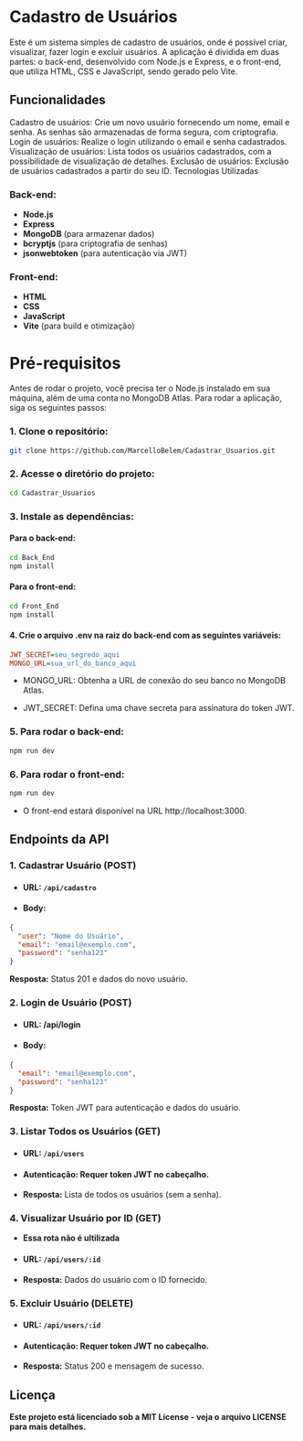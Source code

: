 # Cadastro de Usuários
Este é um sistema simples de cadastro de usuários, onde é possível criar, visualizar, fazer login e excluir usuários. A aplicação é dividida em duas partes: o back-end, desenvolvido com Node.js e Express, e o front-end, que utiliza HTML, CSS e JavaScript, sendo gerado pelo Vite.

## Funcionalidades
Cadastro de usuários: Crie um novo usuário fornecendo um nome, email e senha. As senhas são armazenadas de forma segura, com criptografia.
Login de usuários: Realize o login utilizando o email e senha cadastrados.
Visualização de usuários: Lista todos os usuários cadastrados, com a possibilidade de visualização de detalhes.
Exclusão de usuários: Exclusão de usuários cadastrados a partir do seu ID.
Tecnologias Utilizadas

### Back-end:
- **Node.js**
- **Express**
- **MongoDB** (para armazenar dados)
- **bcryptjs** (para criptografia de senhas)
- **jsonwebtoken** (para autenticação via JWT)
### Front-end:
- **HTML**
- **CSS**
- **JavaScript**
- **Vite** (para build e otimização)

# Pré-requisitos
Antes de rodar o projeto, você precisa ter o Node.js instalado em sua máquina, além de uma conta no MongoDB Atlas. Para rodar a aplicação, siga os seguintes passos:

### 1. Clone o repositório:

```bash
git clone https://github.com/MarcelloBelem/Cadastrar_Usuarios.git
```
### 2. Acesse o diretório do projeto:

```bash
cd Cadastrar_Usuarios
```
### 3. Instale as dependências:

#### Para o back-end:

```bash
cd Back_End
npm install
```

#### Para o front-end:

```bash
cd Front_End
npm install
```

#### 4. Crie o arquivo .env na raiz do back-end com as seguintes variáveis:

```ini
JWT_SECRET=seu_segredo_aqui
MONGO_URL=sua_url_do_banco_aqui
```
- MONGO_URL: Obtenha a URL de conexão do seu banco no MongoDB Atlas.

- JWT_SECRET: Defina uma chave secreta para assinatura do token JWT.

### 5. Para rodar o back-end:

```bash
npm run dev
```

### 6. Para rodar o front-end:

```bash
npm run dev
```

- O front-end estará disponível na URL http://localhost:3000.

## Endpoints da API
### 1. Cadastrar Usuário (POST)
- #### URL: ```/api/cadastro```
- #### Body:
```json
{
  "user": "Nome do Usuário",
  "email": "email@exemplo.com",
  "password": "senha123"
}
```
**Resposta:** Status 201 e dados do novo usuário.
### 2. Login de Usuário (POST)
- #### URL: /api/login
- #### Body:
```json
{
  "email": "email@exemplo.com",
  "password": "senha123"
}
```
**Resposta:** Token JWT para autenticação e dados do usuário.
### 3. Listar Todos os Usuários (GET)
- #### URL: ```/api/users```
- #### Autenticação: Requer token JWT no cabeçalho.
- **Resposta:** Lista de todos os usuários (sem a senha).
### 4. Visualizar Usuário por ID (GET)
- **Essa rota não é ultilizada**
- #### URL: ```/api/users/:id```
- **Resposta:** Dados do usuário com o ID fornecido.

### 5. Excluir Usuário (DELETE)
- #### URL: ```/api/users/:id```
- #### Autenticação: Requer token JWT no cabeçalho.
- **Resposta:** Status 200 e mensagem de sucesso.

## Licença
**Este projeto está licenciado sob a MIT License - veja o arquivo LICENSE para mais detalhes.**
